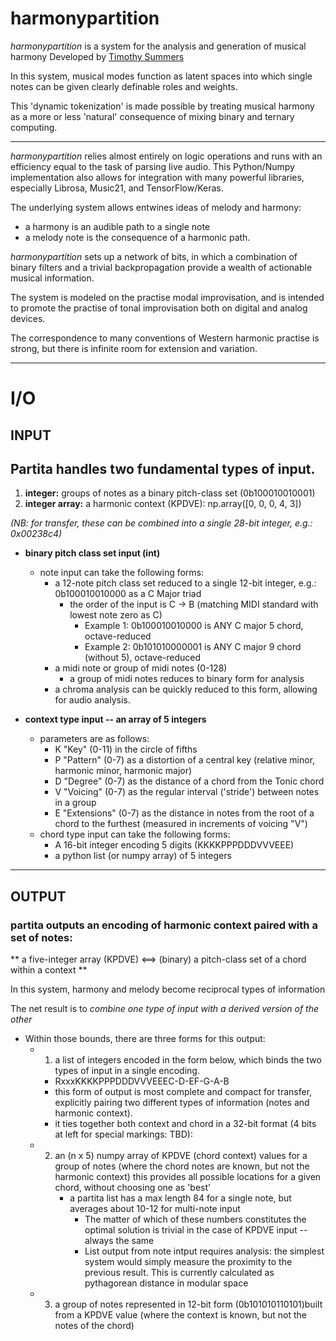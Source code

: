 # harmonypartition
 *harmonypartition* is a system for the analysis and generation of musical harmony
 Developed by [Timothy Summers](http://www.timsummers.org)

In this system, musical modes function as latent spaces into which single notes can be given clearly definable roles and weights. 

This 'dynamic tokenization' is made possible by treating musical harmony as a more or less 'natural' consequence of mixing binary and ternary computing.

---

*harmonypartition* relies almost entirely on logic operations and runs with an efficiency equal 
to the task of parsing live audio. This Python/Numpy implementation also allows for integration with many powerful libraries, especially Librosa, Music21, and TensorFlow/Keras.

The underlying system allows entwines  ideas of melody and harmony:

* a harmony is an audible path to a single note
* a melody note is the consequence of a harmonic path.



*harmonypartition* sets up a network of bits, in which a combination of binary filters and a
trivial backpropagation provide a wealth of actionable musical information.

The system is modeled on the practise modal improvisation, and is intended to promote the practise of tonal improvisation both on digital and analog devices. 

The correspondence to many conventions of Western harmonic practise is strong, but there is infinite room for extension and variation. 

---
# I/O

## INPUT

## Partita handles two fundamental types of input.
1) **integer:** groups of notes as a binary pitch-class set (0b100010010001)
2) **integer array:** a harmonic context (KPDVE): np.array([0, 0, 0, 4, 3])
   
*(NB: for transfer, these can be combined into a single 28-bit integer, e.g.: 0x00238c4)*

* **binary pitch class set input (int)**
    * note input can take the following forms:
        *   a 12-note pitch class set reduced to a single 12-bit integer, e.g.: 0b100010010000 as a C Major triad
            * the order of the input is C -> B (matching MIDI standard with lowest note zero as C)
                * Example 1: 0b100010010000 is ANY C major 5 chord, octave-reduced
                * Example 2: 0b101010000001 is ANY C major 9 chord (without 5), octave-reduced
        * a midi note or group of midi notes (0-128)
            * a group of midi notes reduces to binary form for analysis
        * a chroma analysis can be quickly reduced to this form, allowing for audio analysis.
        
* **context type input -- an array of 5 integers** 
    * parameters are as follows:
        *  K   "Key" (0-11) in the circle of fifths 
        *  P   "Pattern" (0-7) as a distortion of a central key (relative 
                minor, harmonic minor, harmonic major)
        *  D   "Degree" (0-7) as the distance of a chord from the Tonic chord
        *  V   "Voicing" (0-7) as the regular interval ('stride') between notes in a group
        *  E   "Extensions" (0-7) as the distance in notes from 
                the root of a chord to the furthest (measured in increments of voicing "V")
    * chord type input can take the following forms:
        * A 16-bit integer encoding 5 digits (KKKKPPPDDDVVVEEE)
        * a python list (or numpy array) of 5 integers

---
## OUTPUT

### partita outputs an encoding of harmonic context paired with a set of notes:
** a five-integer array (KPDVE) <==> (binary) a pitch-class set of a chord within a context **

In this system, harmony and melody become reciprocal types of information

The net result is to *combine one type of input with a derived version of the other*

* Within those bounds, there are three forms for this output:
    * 1) a list of integers encoded in the form below, which binds the two types of input in a single encoding.
        * RxxxKKKKPPPDDDVVVEEEC-D-EF-G-A-B
        * this form of output is most complete and compact for transfer, 
            explicitly pairing two different types of information (notes and 
            harmonic context). 
        * it ties together both context and chord in a 32-bit format (4 bits at left for special markings: TBD):
    * 2) an (n x 5) numpy array of KPDVE (chord context) values for a group of notes 
        (where the chord notes are known, but not the harmonic context)
        this provides all possible locations for a given chord, without choosing one as 'best'
            * a partita list has a max length 84 for a single note, but averages about 10-12 for multi-note input
                * The matter of which of these numbers constitutes the optimal solution is trivial in the case of KPDVE input -- always the same
                * List output from note intput requires analysis: the simplest system would simply measure the proximity to the previous result. 
                    This is currently calculated as pythagorean distance in modular space
    * 3) a group of notes represented in 12-bit form (0b101010110101)built from a 
        KPDVE value (where the context is known, but not the notes of the chord)
